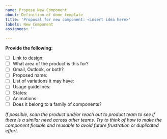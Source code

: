 ```yaml
---
name: Propose New Component
about: Definition of done template
title: 'Proposal for new component: <insert idea here>'
labels: New Component
assignees: ''

---
```


**Provide the following:**
- [ ] Link to design:
- [ ] What area of the product is this for?
- [ ] Gmail, Outlook, or both?
- [ ] Proposed name:
- [ ] List of variations it may have: 
- [ ] Usage guidelines:
- [ ] States:
- [ ] Animations:
- [ ] Does it belong to a family of components?

_If possible, scan the product and/or reach out to product team to see if there is a similar need across other teams. Try to think of how to make the component flexible and reusable to avoid future frustration or duplicated effort._
